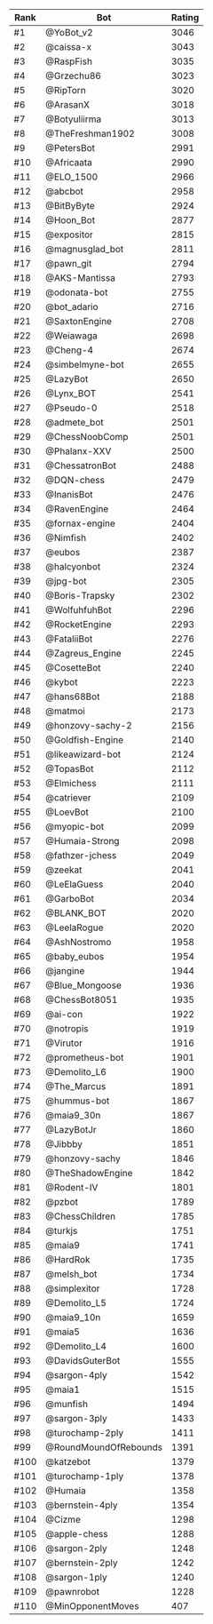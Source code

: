 Rank|Bot|Rating
---|---|---
#1|@YoBot_v2|3046
#2|@caissa-x|3043
#3|@RaspFish|3035
#4|@Grzechu86|3023
#5|@RipTorn|3020
#6|@ArasanX|3018
#7|@Botyuliirma|3013
#8|@TheFreshman1902|3008
#9|@PetersBot|2991
#10|@Africaata|2990
#11|@ELO_1500|2966
#12|@abcbot|2958
#13|@BitByByte|2924
#14|@Hoon_Bot|2877
#15|@expositor|2815
#16|@magnusglad_bot|2811
#17|@pawn_git|2794
#18|@AKS-Mantissa|2793
#19|@odonata-bot|2755
#20|@bot_adario|2716
#21|@SaxtonEngine|2708
#22|@Weiawaga|2698
#23|@Cheng-4|2674
#24|@simbelmyne-bot|2655
#25|@LazyBot|2650
#26|@Lynx_BOT|2541
#27|@Pseudo-0|2518
#28|@admete_bot|2501
#29|@ChessNoobComp|2501
#30|@Phalanx-XXV|2500
#31|@ChessatronBot|2488
#32|@DQN-chess|2479
#33|@InanisBot|2476
#34|@RavenEngine|2464
#35|@fornax-engine|2404
#36|@Nimfish|2402
#37|@eubos|2387
#38|@halcyonbot|2324
#39|@jpg-bot|2305
#40|@Boris-Trapsky|2302
#41|@WolfuhfuhBot|2296
#42|@RocketEngine|2293
#43|@FataliiBot|2276
#44|@Zagreus_Engine|2245
#45|@CosetteBot|2240
#46|@kybot|2223
#47|@hans68Bot|2188
#48|@matmoi|2173
#49|@honzovy-sachy-2|2156
#50|@Goldfish-Engine|2140
#51|@likeawizard-bot|2124
#52|@TopasBot|2112
#53|@Elmichess|2111
#54|@catriever|2109
#55|@LoevBot|2100
#56|@myopic-bot|2099
#57|@Humaia-Strong|2098
#58|@fathzer-jchess|2049
#59|@zeekat|2041
#60|@LeElaGuess|2040
#61|@GarboBot|2034
#62|@BLANK_BOT|2020
#63|@LeelaRogue|2020
#64|@AshNostromo|1958
#65|@baby_eubos|1954
#66|@jangine|1944
#67|@Blue_Mongoose|1936
#68|@ChessBot8051|1935
#69|@ai-con|1922
#70|@notropis|1919
#71|@Virutor|1916
#72|@prometheus-bot|1901
#73|@Demolito_L6|1900
#74|@The_Marcus|1891
#75|@hummus-bot|1867
#76|@maia9_30n|1867
#77|@LazyBotJr|1860
#78|@Jibbby|1851
#79|@honzovy-sachy|1846
#80|@TheShadowEngine|1842
#81|@Rodent-IV|1801
#82|@pzbot|1789
#83|@ChessChildren|1785
#84|@turkjs|1751
#85|@maia9|1741
#86|@HardRok|1735
#87|@melsh_bot|1734
#88|@simplexitor|1728
#89|@Demolito_L5|1724
#90|@maia9_10n|1659
#91|@maia5|1636
#92|@Demolito_L4|1600
#93|@DavidsGuterBot|1555
#94|@sargon-4ply|1542
#95|@maia1|1515
#96|@munfish|1494
#97|@sargon-3ply|1433
#98|@turochamp-2ply|1411
#99|@RoundMoundOfRebounds|1391
#100|@katzebot|1379
#101|@turochamp-1ply|1378
#102|@Humaia|1358
#103|@bernstein-4ply|1354
#104|@Cizme|1298
#105|@apple-chess|1288
#106|@sargon-2ply|1248
#107|@bernstein-2ply|1242
#108|@sargon-1ply|1240
#109|@pawnrobot|1228
#110|@MinOpponentMoves|407
